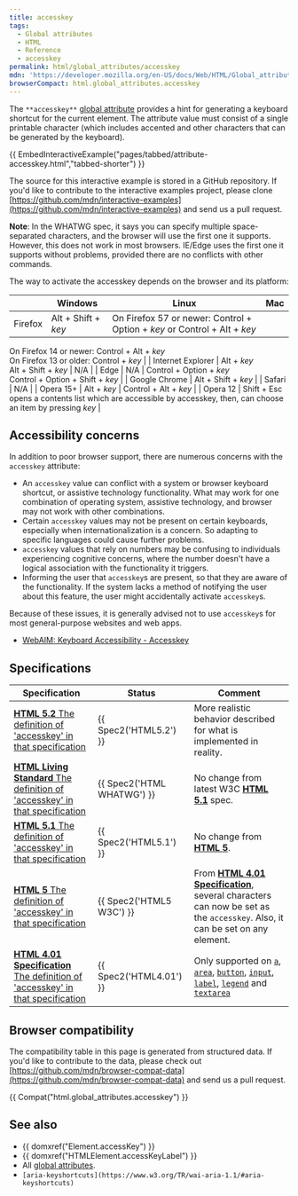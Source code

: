 ```yaml
---
title: accesskey
tags:
  - Global attributes
  - HTML
  - Reference
  - accesskey
permalink: html/global_attributes/accesskey
mdn: 'https://developer.mozilla.org/en-US/docs/Web/HTML/Global_attributes/accesskey'
browserCompact: html.global_attributes.accesskey
---
```

The `**accesskey**` [global attribute](/html/global_attributes) provides a hint for generating a keyboard shortcut for the current element. The attribute value must consist of a single printable character (which includes accented and other characters that can be generated by the keyboard).

{{ EmbedInteractiveExample("pages/tabbed/attribute-accesskey.html","tabbed-shorter") }}

The source for this interactive example is stored in a GitHub repository. If you'd like to contribute to the interactive examples project, please clone [https://github.com/mdn/interactive-examples](https://github.com/mdn/interactive-examples) and send us a pull request.

**Note**: In the WHATWG spec, it says you can specify multiple space-separated characters, and the browser will use the first one it supports. However, this does not work in most browsers. IE/Edge uses the first one it supports without problems, provided there are no conflicts with other commands.

The way to activate the accesskey depends on the browser and its platform:

|  | Windows | Linux | Mac |
| --- | --- | --- | --- |
| Firefox | Alt + Shift + _key_ | On Firefox 57 or newer: Control + Option + _key_ or Control + Alt + _key_  
On Firefox 14 or newer: Control + Alt + _key_  
On Firefox 13 or older: Control + _key_ |
| Internet Explorer | Alt + _key_  
Alt + Shift + _key_ | N/A |
| Edge | N/A | Control + Option + _key_  
Control + Option + Shift + _key_ |
| Google Chrome | Alt + Shift + _key_ |
| Safari | N/A |
| Opera 15+ | Alt + _key_ | Control + Alt + _key_ |
| Opera 12 | Shift + Esc opens a contents list which are accessible by accesskey, then, can choose an item by pressing _key_ |

## Accessibility concerns

In addition to poor browser support, there are numerous concerns with the `accesskey` attribute:

-   An `accesskey` value can conflict with a system or browser keyboard shortcut, or assistive technology functionality. What may work for one combination of operating system, assistive technology, and browser may not work with other combinations.
-   Certain `accesskey` values may not be present on certain keyboards, especially when internationalization is a concern. So adapting to specific languages could cause further problems.
-   `accesskey` values that rely on numbers may be confusing to individuals experiencing cognitive concerns, where the number doesn't have a logical association with the functionality it triggers. 
-   Informing the user that `accesskey`s are present, so that they are aware of the functionality. If the system lacks a method of notifying the user about this feature, the user might accidentally activate `accesskey`s.

Because of these issues, it is generally advised not to use `accesskey`s for most general-purpose websites and web apps.

-   [WebAIM: Keyboard Accessibility - Accesskey](https://webaim.org/techniques/keyboard/accesskey#spec)

## Specifications

| Specification | Status | Comment |
| --- | --- | --- |
| [**HTML 5.2** The definition of 'accesskey' in that specification](https://www.w3.org/TR/html52/editing.html#the-accesskey-attribute) | {{ Spec2('HTML5.2') }} | More realistic behavior described for what is implemented in reality. |
| [**HTML Living Standard** The definition of 'accesskey' in that specification](https://html.spec.whatwg.org/multipage/interaction.html#the-accesskey-attribute) | {{ Spec2('HTML WHATWG') }} | No change from latest W3C [**HTML 5.1**](https://www.w3.org/TR/html51/) spec. |
| [**HTML 5.1** The definition of 'accesskey' in that specification](https://www.w3.org/TR/html51/editing.html#the-accesskey-attribute) | {{ Spec2('HTML5.1') }} | No change from [**HTML 5**](https://www.w3.org/TR/html52/). |
| [**HTML 5** The definition of 'accesskey' in that specification](https://www.w3.org/TR/html52/editing.html#the-accesskey-attribute) | {{ Spec2('HTML5 W3C') }} | From [**HTML 4.01 Specification**](https://www.w3.org/TR/html401/), several characters can now be set as the `accesskey`. Also, it can be set on any element. |
| [**HTML 4.01 Specification** The definition of 'accesskey' in that specification](https://www.w3.org/TR/html401/interact/forms.html#h-17.11.2) | {{ Spec2('HTML4.01') }} | Only supported on [`a`](/html/element/a/), [`area`](/html/element/area/), [`button`](/html/element/button/), [`input`](/html/element/input/), [`label`](/html/element/label/), [`legend`](/html/element/legend/) and [`textarea`](/html/element/textarea/) |

## Browser compatibility

The compatibility table in this page is generated from structured data. If you'd like to contribute to the data, please check out [https://github.com/mdn/browser-compat-data](https://github.com/mdn/browser-compat-data) and send us a pull request.

{{ Compat("html.global_attributes.accesskey") }}

## See also

-   {{ domxref("Element.accessKey") }}
-   {{ domxref("HTMLElement.accessKeyLabel") }}
-   All [global attributes](/html/global_attributes).
-   `[aria-keyshortcuts](https://www.w3.org/TR/wai-aria-1.1/#aria-keyshortcuts)`